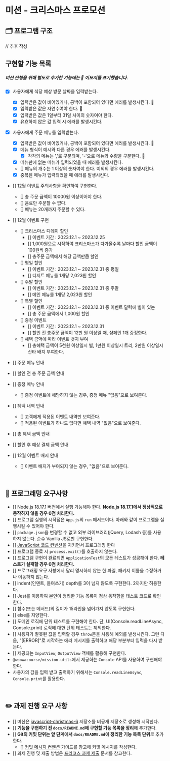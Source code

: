 # 미션 - 크리스마스 프로모션

## 🗂️ 프로그램 구조

// 추후 작성

## 구현할 기능 목록

##### 미션 진행을 위해 별도로 추가한 기능에는 🔨 이모지를 표기했습니다.

- [x] 사용자에게 식당 예상 방문 날짜을 입력받는다.

  - [x] 입력받은 값이 비어있거나, 공백이 포함되어 있다면 에러를 발생시킨다. 🔨
  - [x] 입력받은 값은 자연수여야 한다. 🔨
  - [x] 입력받은 값은 1일부터 31일 사이의 숫자여야 한다.
  - [x] 유효하지 않은 값 입력 시 에러를 발생시킨다.

- [x] 사용자에게 주문 메뉴를 입력받는다.

  - [x] 입력받은 값이 비어있거나, 공백이 포함되어 있다면 에러를 발생시킨다. 🔨
  - [x] 메뉴 형식이 예시와 다른 경우 에러를 발생시킨다.
    - [x] 각각의 메뉴는 ','로 구분되며, '-'으로 메뉴와 수량을 구분한다. 🔨
  - [x] 메뉴판에 없는 메뉴가 입력되었을 때 에러를 발생시킨다.
  - [] 메뉴의 개수는 1 이상의 숫자여야 한다. 이외의 경우 에러를 발생시킨다.
  - [x] 중복된 메뉴가 입력되었을 때 에러를 발생시킨다.

- [] 12월 이벤트 주의사항을 확인하여 구현한다.

  - [] 총 주문 금액이 10000원 이상이어야 한다.
  - [] 음료만 주문할 수 없다.
  - [] 메뉴는 20개까지 주문할 수 있다.

- [] 12월 이벤트 구현

  - [] 크리스마스 디데이 할인
    - [] 이벤트 기간 : 2023.12.1 ~ 2023.12.25
    - [] 1,000원으로 시작하여 크리스마스가 다가올수록 날마다 할인 금액이 100원씩 증가
    - [] 총주문 금액에서 해당 금액만큼 할인
  - [] 평일 할인
    - [] 이벤트 기간 : 2023.12.1 ~ 2023.12.31 중 평일
    - [] 디저트 메뉴를 1개당 2,023원 할인
  - [] 주말 할인
    - [] 이벤트 기간 : 2023.12.1 ~ 2023.12.31 중 주말
    - [] 메인 메뉴를 1개당 2,023원 할인
  - [] 특별 할인
    - [] 이벤트 기간 : 2023.12.1 ~ 2023.12.31 중 이벤트 달력에 별이 있는
    - [] 총 주문 금액에서 1,000원 할인
  - [] 증정 이벤트
    - [] 이벤트 기간 : 2023.12.1 ~ 2023.12.31
    - [] 할인 전 총주문 금액이 12만 원 이상일 때, 샴페인 1개 증정한다.
  - [] 혜택 금액에 따라 이벤트 뱃지 부여
    - [] 총혜택 금액이 5천원 이상일시 별, 1만원 이상일시 트리, 2만원 이상일시 산타 배지 부여한다.

- [] 주문 메뉴 안내
- [] 할인 전 총 주문 금액 안내
- [] 증정 메뉴 안내
  - [] 증정 이벤트에 해당하지 않는 경우, 증정 메뉴 "없음"으로 보여준다.
- [] 혜택 내역 안내
  - [] 고객에게 적용된 이벤트 내역만 보여준다.
  - [] 적용된 이벤트가 하나도 없다면 혜택 내역 "없음"으로 보여준다.
- [] 총 혜택 금액 안내
- [] 할인 후 예상 결제 금액 안내
- [] 12월 이벤트 배지 안내
  - [] 이벤트 배지가 부여되지 않는 경우, "없음"으로 보여준다.

<br />

## 🫥 프로그래밍 요구사항

- [] Node.js 18.17.1 버전에서 실행 가능해야 한다. **Node.js 18.17.1에서 정상적으로 동작하지 않을 경우 0점 처리한다.**
- [] 프로그램 실행의 시작점은 `App.js`의 `run` 메서드이다. 아래와 같이 프로그램을 실행시킬 수 있어야 한다.
- [] `package.json`을 변경할 수 없고 외부 라이브러리(jQuery, Lodash 등)를 사용하지 않는다. 순수 Vanilla JS로만 구현한다.
- [] [JavaScript 코드 컨벤션](https://github.com/woowacourse/woowacourse-docs/tree/main/styleguide/javascript)을 지키면서 프로그래밍 한다
- [] 프로그램 종료 시 `process.exit()`를 호출하지 않는다.
- [] 프로그램 구현이 완료되면 `ApplicationTest`의 모든 테스트가 성공해야 한다. **테스트가 실패할 경우 0점 처리한다.**
- [] 프로그래밍 요구 사항에서 달리 명시하지 않는 한 파일, 패키지 이름을 수정하거나 이동하지 않는다.
- [] indent(인덴트, 들여쓰기) depth를 3이 넘지 않도록 구현한다. 2까지만 허용한다.
- [] Jest를 이용하여 본인이 정리한 기능 목록이 정상 동작함을 테스트 코드로 확인한다.
- [] 함수(또는 메서드)의 길이가 15라인을 넘어가지 않도록 구현한다.
- [] else를 지양한다.
- [] 도메인 로직에 단위 테스트를 구현해야 한다. 단, UI(Console.readLineAsync, Console.print) 로직에 대한 단위 테스트는 제외한다.
- [] 사용자가 잘못된 값을 입력할 경우 `throw`문을 사용해 예외를 발생시킨다. 그런 다음, "[ERROR]"로 시작하는 에러 메시지를 출력하고 해당 부분부터 입력을 다시 받는다.
- [] 제공되는 `InputView`, `OutputView` 객체를 활용해 구현한다.
- `@woowacourse/mission-utils`에서 제공하는 `Console` API를 사용하여 구현해야 한다.
- 사용자의 값을 입력 받고 출력하기 위해서는 `Console.readLineAsync`, `Console.print`를 활용한다.

<br />

## ✏️ 과제 진행 요구 사항

- [] 미션은 [javascript-christmas-6](https://github.com/woowacourse-precourse/javascript-christmas-6) 저장소를 비공개 저장소로 생성해 시작한다.
- [] **기능을 구현하기 전 `docs/README.md`에 구현할 기능 목록을 정리**해 추가한다.
- [] **Git의 커밋 단위는 앞 단계에서 `docs/README.md`에 정리한 기능 목록 단위**로 추가한다.
  - [] [커밋 메시지 컨벤션](https://gist.github.com/stephenparish/9941e89d80e2bc58a153) 가이드를 참고해 커밋 메시지를 작성한다.
- [] 과제 진행 및 제출 방법은 [프리코스 과제 제출](https://docs.google.com/document/d/1cmg0VpPkuvdaetxwp4hnyyFC_G-1f2Gr8nIDYIWcKC8/edit?usp=sharing) 문서를 참고한다.
